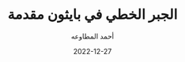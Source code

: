 ---
title : "الجبر الخطي في بايثون مقدمة "
author : "أحمد المطاوعه"
date : "2022-12-27"
ARtags : ["برمجة" , "الجبر و الرياضيات" , "علم البيانات"]
ARseries : ["الجبر الخطي و علم البيانات"]
ShowToc : true
description: " المدونة الاولى في سلسلة الجبر الخطي و علم البيانات"
TocOpen : true
weight : 2  
---